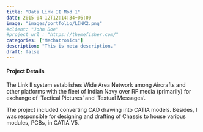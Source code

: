 ```yaml
---
title: "Data Link II Mod 1"
date: 2015-04-12T12:14:34+06:00
image: "images/portfolio/LINK2.png"
#client: "John Doe"
#project_url : "https://themefisher.com/"
categories: ["Mechatronics"]
description: "This is meta description."
draft: false
---
```


#### Project Details

The Link II system establishes Wide Area Network among Aircrafts and other
platforms with the fleet of Indian Navy over RF media (primarily) for exchange of ‘Tactical
Pictures’ and ‘Textual Messages’.

The project included converting CAD drawing into CATIA models. Besides, I was responsible for	designing and drafting of Chassis to house various modules, PCBs, in CATIA V5.
